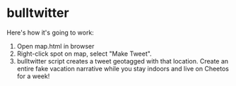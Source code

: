 # bulltwitter

Here's how it's going to work:

1. Open map.html in browser
2. Right-click spot on map, select "Make Tweet".
3. bulltwitter script creates a tweet geotagged with that location. Create an entire fake vacation narrative while you stay indoors and live on Cheetos for a week!
